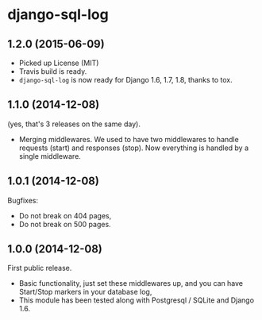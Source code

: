 # django-sql-log

## 1.2.0 (2015-06-09)

* Picked up License (MIT)
* Travis build is ready.
* `django-sql-log` is now ready for Django 1.6, 1.7, 1.8, thanks to tox.

## 1.1.0 (2014-12-08)

(yes, that's 3 releases on the same day).

* Merging middlewares. We used to have two middlewares to handle requests (start) and responses (stop). Now everything is handled by a single middleware.

## 1.0.1 (2014-12-08)

Bugfixes:

* Do not break on 404 pages,
* Do not break on 500 pages.

## 1.0.0 (2014-12-08)

First public release.

* Basic functionality, just set these middlewares up, and you can have Start/Stop markers in your database log,
* This module has been tested along with Postgresql / SQLite and Django 1.6.
